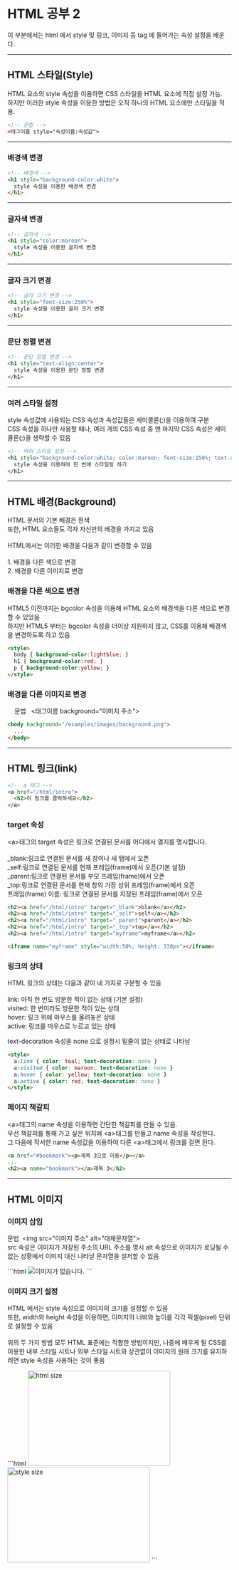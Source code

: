 <h1>HTML 공부 2</h1>

<p> 이 부분에서는 html 에서 style 및 링크, 이미지 등 tag 에 들어가는 속성 설정을 배운다.<p>
  
<hr>
<h2>HTML 스타일(Style)</h2>
<p>HTML 요소의 style 속성을 이용하면 CSS 스타일을 HTML 요소에 직접 설정 가능.<br>
  하지만 이러한 style 속성을 이용한 방법은 오직 하나의 HTML 요소에만 스타일을 적용.</p>

```html
<!-- 문법 -->
<태그이름 style="속성이름:속성값">
```

<hr>
<h3>배경색 변경</h3>

```html
<!-- 배경색 -->
<h1 style="background-color:white">
  style 속성을 이용한 배경색 변경
</h1>
```

<hr>
<h3>글자색 변경</h3>

```html
<!-- 글자색 -->
<h1 style="color:maroon">
  style 속성을 이용한 글자색 변경
</h1>
```

<hr>
<h3>글자 크기 변경</h3>

```html
<!-- 글자 크기 변경 -->
<h1 style="font-size:250%">
  style 속성을 이용한 글자 크기 변경
</h1>
```

<hr>
<h3>문단 정렬 변경</h3>

```html
<!-- 문단 정렬 변경 -->
<h1 style="text-align:center">
  style 속성을 이용한 문단 정렬 변경
</h1>
```

<hr>
<h3>여러 스타일 설정</h3>
<p>         style 속성값에 사용되는 CSS 속성과 속성값들은 세미콜론(;)을 이용하여 구분 <br>
        CSS 속성을 하나만 사용할 때나, 여러 개의 CSS 속성 중 맨 마지막 CSS 속성은 세미콜론(;)을 생략할 수 있음</p>

```html
<!-- 여러 스타일 설정 -->
<h1 style="background-color:white; color:maroon; font-size:150%; text-align:center">
  style 속성을 이용하여 한 번에 스타일링 하기
</h1>
```

<hr>
<h2>HTML 배경(Background)</h2>
<p>
  HTML 문서의 기본 배경은 흰색<br>
  또한, HTML 요소들도 각자 자신만의 배경을 가지고 있음<br>
  <br>
  HTML에서는 이러한 배경을 다음과 같이 변경할 수 있음
  <br>
  <br>
  1. 배경을 다른 색으로 변경<br>
  2. 배경을 다른 이미지로 변경
</p>

<h3> 배경을 다른 색으로 변경</h3>
<p> HTML5 이전까지는 bgcolor 속성을 이용해 HTML 요소의 배경색을 다른 색으로 변경할 수 있었음<br>
  하지만 HTML5 부터는 bgcolor 속성을 더이상 지원하지 않고, CSS를 이용해 배경색을 변경하도록 하고 있음</p>
  
```html
<style>
  body { background-color:lightblue; }
  h1 { background-color:red; }
  p { background-color:yellow; }
</style>
```

<h3> 배경을 다른 이미지로 변경</h3>
<p>
&nbsp;&nbsp;&nbsp;&nbsp;문법
&nbsp;&nbsp;<태그이름 background="이미지 주소">
</p>
  
```html
<body background="/examples/images/background.png">
  ...
</body>
```

<hr>
<h2> HTML 링크(link)</h2>

```html
<!-- a 태그 -->
<a href="/html/intro">
  <h2>이 링크를 클릭하세요</h2>
</a>
```

<h3> target 속성</h3>
<p>&lt;a&gt;태그의 target 속성은 링크로 연결된 문서를 어디에서 열지를 명시합니다.<br>
<br>
_blank:링크로 연결된 문서를 새 창이나 새 탭에서 오픈<br>
_self:링크로 연결된 문서를 현재 프레임(frame)에서 오픈(기본 설정)<br>
_parent:링크로 연결된 문서를 부모 프레임(frame)에서 오픈<br>
_top:링크로 연결된 문서를 현재 창의 가장 상위 프레임(frame)에서 오픈<br>
프레임(frame) 이름: 링크로 연결된 문서를 지정된 프레임(frame)에서 오픈</p>

```html
<h2><a href="/html/intro" target="_blank">blank</a></h2>
<h2><a href="/html/intro" target="_self">self</a></h2>
<h2><a href="/html/intro" target="_parent">parent</a></h2>
<h2><a href="/html/intro" target="_top">top</a></h2>
<h2><a href="/html/intro" target="myframe">myframe</a></h2>

<iframe name="myframe" style="width:50%; height: 330px"></iframe>
```

<h3> 링크의 상태 </h3>
<p> HTML 링크의 상태는 다음과 같이 네 가지로 구분할 수 있음<br><br>
  link: 아직 한 번도 방문한 적이 없는 상태 (기본 설정)<br>
  visited: 한 번이라도 방문한 적이 있는 상태<br>
  hover: 링크 위에 마우스를 올려놓은 상태<br>
  active: 링크를 마우스로 누르고 있는 상태<br>
  
  text-decoration 속성을 none 으로 설정시 밑줄이 없는 상태로 나타남
</p>

```html
<style>
  a:link { color: teal; text-decoration: none }
  a:visited { color: maroon; text-decoration: none }
  a:hover { color: yellow; text-decoration: none }
  a:active { color: red; text-decoration: none }
</style>
```

<h3> 페이지 책갈피 </h3>
<p> &lt;a&gt;태그의 name 속성을 이용하면 간단한 책갈피를 만들 수 있음.<br>
  우선 책갈피를 통해 가고 싶은 위치에 &lt;a&gt;태그를 만들고 name 속성을 작성한다.<br>
  그 다음에 작서한 name 속성값을 이용하여 다른 &lt;a&gt;태그에서 링크를 걸면 된다.
</p>

```html
<a href="#bookmark"><p>제목 3으로 이동</p></a>
...
<h2><a name="bookmark"></a>제목 3</h2>
```

<hr>
<h2>HTML 이미지</h2>

<h3>이미지 삽입</h3>
<p> 
  문법&nbsp;&nbsp;&lt;img src="이미지 주소" alt="대체문자열"&gt;<br>
  src 속성은 이미지가 저장된 주소의 URL 주소를 명시
  alt 속성으로 이미지가 로딩될 수 없는 상황에서 이미지 대신 나타날 문자열을 설저할 수 있음
</p>
```html
<!-- 이미지 삽입 -->
<img src="/img_html5_logo.png" alt="이미지가 없습니다.">
```

<h3>이미지 크기 설정</h3>
<p>
  HTML 에서는 style 속성으로 이미지의 크기를 설정할 수 있음<br>
  또한, width와 height 속성을 이용하면, 이미지의 너비와 높이를 각각 픽셀(pixel) 단위로 설정할 수 있음<br><br>
  위의 두 가지 방법 모두 HTML 표준에는 적합한 방법이지만, 나중에 배우게 될 CSS를 이용한 내부 스타일 시트나 외부 스타일 시트와 상관없이 이미지의 원래 크기를 유지하려면 style 속성을 사용하는 것이 좋음
</p>
```html
<style>
  img {
    width: 100%
    border: 1px solid black;
  }
</style>

<img src="/examples/images/img_flag.png" alt="html size" width="320" height="214">
<img src="/examples/images/img_flag.png" alt="style size" style="width:320px; height:214px">
```
